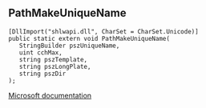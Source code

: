 ## PathMakeUniqueName

```
[DllImport("shlwapi.dll", CharSet = CharSet.Unicode)]
public static extern void PathMakeUniqueName(
   StringBuilder pszUniqueName,
   uint cchMax,
   string pszTemplate,
   string pszLongPlate,
   string pszDir
);
```

[Microsoft documentation](TODO)
